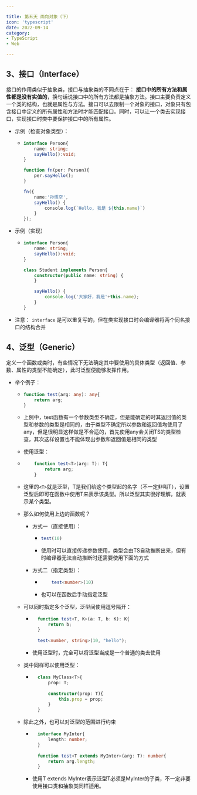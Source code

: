 ```yaml
---

title: 第五天 面向对象（下）
icon: 'typescript'
date: 2022-09-14
category:
- TypeScript
- Web

---
```


## 3、接口（Interface）

接口的作用类似于抽象类，接口与抽象类的不同点在于： **接口中的所有方法和属性都是没有实值的**，换句话说接口中的所有方法都是抽象方法。接口主要负责定义一个类的结构，也就是属性与方法。接口可以去限制一个对象的接口，对象只有包含接口中定义的所有属性和方法时才能匹配接口。同时，可以让一个类去实现接口，实现接口时类中要保护接口中的所有属性。

- 示例（检查对象类型）：
  
  - ```typescript
    interface Person{
        name: string;
        sayHello():void;
    }
    
    function fn(per: Person){
        per.sayHello();
    }
    
    fn({
        name:'孙悟空', 
        sayHello() {
            console.log(`Hello, 我是 ${this.name}`)
        }
    });
    ```

- 示例（实现）
  
  - ```typescript
    interface Person{
        name: string;
        sayHello():void;
    }
    
    class Student implements Person{
        constructor(public name: string) {
        }
    
        sayHello() {
            console.log('大家好，我是'+this.name);
        }
    }
    ```

- 注意： `interface` 是可以重复写的，但在类实现接口时会编译器将两个同名接口的结构合并

## 4、泛型（Generic）

定义一个函数或类时，有些情况下无法确定其中要使用的具体类型（返回值、参数、属性的类型不能确定），此时泛型便能够发挥作用。

- 举个例子：
  
  - ```typescript
    function test(arg: any): any{
        return arg;
    }
    ```
  
  - 上例中，test函数有一个参数类型不确定，但是能确定的时其返回值的类型和参数的类型是相同的，由于类型不确定所以参数和返回值均使用了any，但是很明显这样做是不合适的，首先使用any会关闭TS的类型检查，其次这样设置也不能体现出参数和返回值是相同的类型
  
  - 使用泛型：
  
  - ```typescript
        function test<T>(arg: T): T{
            return arg;
        }
    ```
  
  - 这里的```<T>```就是泛型，T是我们给这个类型起的名字（不一定非叫T），设置泛型后即可在函数中使用T来表示该类型。所以泛型其实很好理解，就表示某个类型。
  
  - 那么如何使用上边的函数呢？

    - 方式一（直接使用）：

      - ```typescript
        test(10)
        ```

      - 使用时可以直接传递参数使用，类型会由TS自动推断出来，但有时编译器无法自动推断时还需要使用下面的方式

    - 方式二（指定类型）：

      - ```typescript
            test<number>(10)
        ```

      - 也可以在函数后手动指定泛型
  
  - 可以同时指定多个泛型，泛型间使用逗号隔开：

    - ```typescript
        function test<T, K>(a: T, b: K): K{
            return b;
        }
        
        test<number, string>(10, "hello");
      ```

    - 使用泛型时，完全可以将泛型当成是一个普通的类去使用
  
  - 类中同样可以使用泛型：

    - ```typescript
        class MyClass<T>{
            prop: T;
        
            constructor(prop: T){
                this.prop = prop;
            }
        }
      ```
  
  - 除此之外，也可以对泛型的范围进行约束

    - ```typescript
        interface MyInter{
            length: number;
        }
        
        function test<T extends MyInter>(arg: T): number{
            return arg.length;
        }
      ```

    - 使用T extends MyInter表示泛型T必须是MyInter的子类，不一定非要使用接口类和抽象类同样适用。
